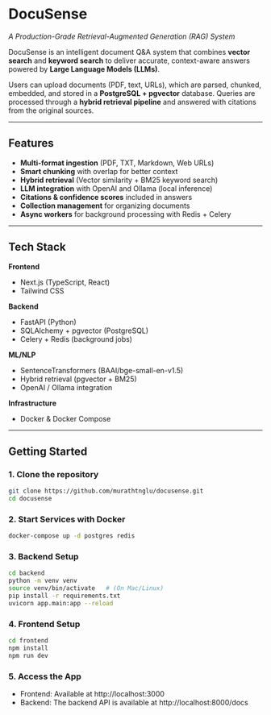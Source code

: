 # DocuSense
*A Production-Grade Retrieval-Augmented Generation (RAG) System*

DocuSense is an intelligent document Q&A system that combines **vector search** and **keyword search** to deliver accurate, context-aware answers powered by **Large Language Models (LLMs)**.  

Users can upload documents (PDF, text, URLs), which are parsed, chunked, embedded, and stored in a **PostgreSQL + pgvector** database. Queries are processed through a **hybrid retrieval pipeline** and answered with citations from the original sources.

---

## Features
-  **Multi-format ingestion** (PDF, TXT, Markdown, Web URLs)  
-  **Smart chunking** with overlap for better context  
-  **Hybrid retrieval** (Vector similarity + BM25 keyword search)  
-  **LLM integration** with OpenAI and Ollama (local inference)  
-  **Citations & confidence scores** included in answers  
-  **Collection management** for organizing documents  
-  **Async workers** for background processing with Redis + Celery  

---

## Tech Stack

**Frontend**  
- Next.js (TypeScript, React)  
- Tailwind CSS  

**Backend**  
- FastAPI (Python)  
- SQLAlchemy + pgvector (PostgreSQL)  
- Celery + Redis (background jobs)  

**ML/NLP**  
- SentenceTransformers (BAAI/bge-small-en-v1.5)  
- Hybrid retrieval (pgvector + BM25)  
- OpenAI / Ollama integration  

**Infrastructure**  
- Docker & Docker Compose  

---

## Getting Started

### 1. Clone the repository
```bash
git clone https://github.com/murathtnglu/docusense.git
cd docusense

```
### 2. Start Services with Docker

```bash
docker-compose up -d postgres redis
```
### 3. Backend Setup
```bash
cd backend
python -m venv venv
source venv/bin/activate   # (On Mac/Linux)
pip install -r requirements.txt
uvicorn app.main:app --reload
```
### 4. Frontend Setup
```bash
cd frontend
npm install
npm run dev
```
### 5. Access the App

- Frontend: Available at http://localhost:3000
- Backend: The backend API is available at http://localhost:8000/docs




